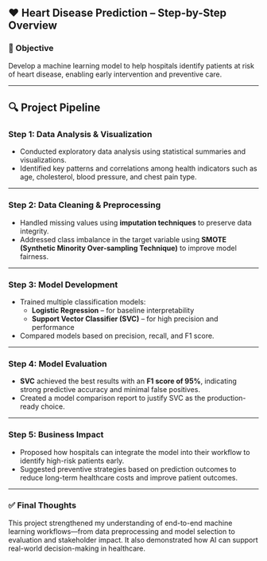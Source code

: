 ## ❤️ Heart Disease Prediction – Step-by-Step Overview

### 📌 Objective
Develop a machine learning model to help hospitals identify patients at risk of heart disease, enabling early intervention and preventive care.

---

## 🔍 Project Pipeline

### **Step 1: Data Analysis & Visualization**
- Conducted exploratory data analysis using statistical summaries and visualizations.
- Identified key patterns and correlations among health indicators such as age, cholesterol, blood pressure, and chest pain type.

---

### **Step 2: Data Cleaning & Preprocessing**
- Handled missing values using **imputation techniques** to preserve data integrity.
- Addressed class imbalance in the target variable using **SMOTE (Synthetic Minority Over-sampling Technique)** to improve model fairness.

---

### **Step 3: Model Development**
- Trained multiple classification models:
  - **Logistic Regression** – for baseline interpretability
  - **Support Vector Classifier (SVC)** – for high precision and performance
- Compared models based on precision, recall, and F1 score.

---

### **Step 4: Model Evaluation**
- **SVC** achieved the best results with an **F1 score of 95%**, indicating strong predictive accuracy and minimal false positives.
- Created a model comparison report to justify SVC as the production-ready choice.

---

### **Step 5: Business Impact**
- Proposed how hospitals can integrate the model into their workflow to identify high-risk patients early.
- Suggested preventive strategies based on prediction outcomes to reduce long-term healthcare costs and improve patient outcomes.

---

### ✅ Final Thoughts
This project strengthened my understanding of end-to-end machine learning workflows—from data preprocessing and model selection to evaluation and stakeholder impact. It also demonstrated how AI can support real-world decision-making in healthcare.
